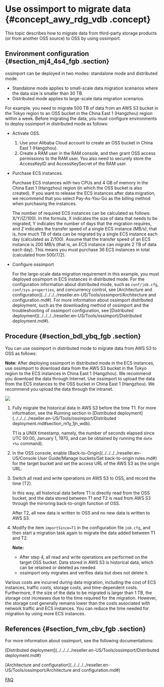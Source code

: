 # Use ossimport to migrate data {#concept_awy_rdg_vdb .concept}

This topic describes how to migrate data from third-party storage products \(or from another OSS source\) to OSS by using ossimport.

## Environment configuration {#section_mj4_4s4_fgb .section}

ossimport can be deployed in two modes: standalone mode and distributed mode.

-   Standalone mode applies to small-scale data migration scenarios where the data size is smaller than 30 TB.
-   Distributed mode applies to large-scale data migration scenarios.

For example, you need to migrate 500 TB of data from an AWS S3 bucket in the Tokyo region to an OSS bucket in the China East 1 \(Hangzhou\) region within a week. Before migrating the data, you must configure environments to deploy ossimport in distributed mode as follows:

-   Activate OSS.
    1.  Use your Alibaba Cloud account to create an OSS bucket in China East 1 \(Hangzhou\).
    2.  Create a RAM user in the RAM console, and then grant OSS access permissions to the RAM user. You also need to securely store the AccessKeyID and AccessKeySecret of the RAM user.
-   Purchase ECS instances.

    Purchase ECS instances with two CPUs and 4 GB of memory in the China East 1 \(Hangzhou\) region \(in which the OSS bucket is also created\). If you want to release the ECS instances after data migration, we recommend that you select Pay-As-You-Go as the billing method when purchasing the instances.

    The number of required ECS instances can be calculated as follows: X/Y/\(Z/100\). In the formula, X indicates the size of data that needs to be migrated, Y indicates the number of days that the migration requires, and Z indicates the transfer speed of a single ECS instance \(MB/s\), that is, how much TB of data can be migrated by a single ECS instance each day \(calculated as Z/100\). Assume that the transfer speed of an ECS instance is 200 MB/s \(that is, an ECS instance can migrate 2 TB of data each day\). This means you must purchase 36 ECS instances in total \(calculated from 500/7/2\).

-   Configure ossimport

    For the large-scale data migration requirement in this example, you must deployed ossimport in ECS instances in distributed mode. For the configuration information about distributed mode, such as `conf/job.cfg`, `conf/sys.properties`, and concurrency control, see [Architecture and configuration](../../../../reseller.en-US/Tools/ossimport/Architecture and configuration.md#). For more information about ossimport distributed deployment, such as the downloading method of ossimport and the troubleshooting of ossimport configuration, see [Distributed deployment](../../../../reseller.en-US/Tools/ossimport/Distributed deployment.md#).


## Procedure {#section_bdl_ybq_fgb .section}

You can use ossimport in distributed mode to migrate data from AWS S3 to OSS as follows:

**Note:** After deploying ossimport in distributed mode in the ECS instances, use ossimport to download data from the AWS S3 bucket in the Tokyo region to the ECS instances in China East 1 \(Hangzhou\). We recommend you download the data through Internet. Use ossimport to upload the data from the ECS instances to the OSS bucket in China East 1 \(Hangzhou\). We recommend you upload the data through the intranet.

![](http://static-aliyun-doc.oss-cn-hangzhou.aliyuncs.com/assets/img/4431/15677623161976_en-US.png)

1.  Fully migrate the historical data in AWS S3 before the time T1. For more information, see the Running section in [Distributed deployment](../../../../reseller.en-US/Tools/ossimport/Distributed deployment.md#section_m1y_1jh_wdb).

    T1 is a UNIX timestamp, namely, the number of seconds elapsed since UTC 00:00, January 1, 1970, and can be obtained by running the `date +%s` command\).

2.  In the OSS console, enable [Back-to-Origin](../../../../reseller.en-US/Console User Guide/Manage buckets/Set back-to-origin rules.md#) for the target bucket and set the access URL of the AWS S3 as the origin URL.
3.  Switch all read and write operations on AWS S3 to OSS, and record the time \(T2\).

    In this way, all historical data before T1 is directly read from the OSS bucket, and the data stored between T1 and T2 is read from AWS S3 through the mirroring back-to-origin function of OSS.

    After T2, all new data is written to OSS and no new data is written to AWS S3.

4.  Modify the item `importSince=T1` in the configuration file `job.cfg`, and then start a migration task again to migrate the data added between T1 and T2.

    **Note:** 

    -   After step 4, all read and write operations are performed on the target OSS bucket. Data stored in AWS S3 is historical data, which can be retained or deleted as needed.
    -   ossimport only migrates and verifies data but does not delete it.

Various costs are incurred during data migration, including the cost of ECS instances, traffic costs, storage costs, and time-dependent costs. Furthermore, if the size of the data to be migrated is larger than 1 TB, the storage cost increases due to the time required for the migration. However, the storage cost generally remains lower than the costs associated with network traffic and ECS instances. You can reduce the time needed for migration by using more ECS instances.

## References {#section_fvm_cbv_fgb .section}

For more information about ossimport, see the following documentations:

[Distributed deployment](../../../../reseller.en-US/Tools/ossimport/Distributed deployment.md#)

[Architecture and configuration](../../../../reseller.en-US/Tools/ossimport/Architecture and configuration.md#)

[FAQ](../../../../reseller.en-US/Tools/ossimport/FAQ.md#)

